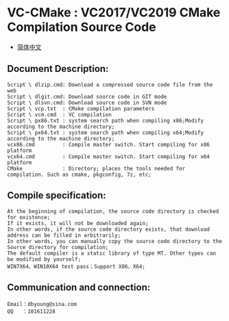 # VC-CMake : VC2017/VC2019 CMake Compilation Source Code

- [简体中文](readmeCN.md)

## Document Description:
    Script \ dlzip.cmd: Download a compressed source code file from the web
    Script \ dlgit.cmd: Download source code in GIT mode
    Script \ dlsvn.cmd: Download source code in SVN mode
    Script \ vcp.txt  : CMake compilation parameters
    Script \ vcm.cmd  : VC compilation
    Script \ px86.txt : system search path when compiling x86;Modify according to the machine directory;
    Script \ px64.txt : system search path when compiling x64;Modify according to the machine directory;
    vcx86.cmd         : Compile master switch. Start compiling for x86 platform
    vcx64.cmd         : Compile master switch. Start compiling for x64 platform
    CMake             : Directory; places the tools needed for compilation. Such as cmake, pkgconfig, 7z, etc;

## Compile specification:
    At the beginning of compilation, the source code directory is checked for existence; 
    If it exists, it will not be downloaded again;
    In other words, if the source code directory exists, that download address can be filled in arbitrarily;
    In other words, you can manually copy the source code directory to the Source directory for compilation;
    The default compiler is a static library of type MT. Other types can be modified by yourself;
    WIN7X64、WIN10X64 test pass；Support X86、X64;

## Communication and connection:
    Email：dbyoung@sina.com
    QQ   ：101611228

